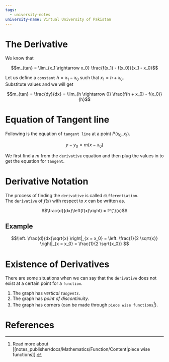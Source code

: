 ```yaml
---
tags:
  - university-notes
university-name: Virtual University of Pakistan
---
```


# The Derivative
We know that  

$$m_{tan} = \lim_{x_1 \rightarrow x_0} \frac{f(x_1) - f(x_0)}{x_1 - x_0}$$

Let us define a `constant` $h = x_1 - x_0$ such that $x_1 = h + x_0$.  
Substitute values and we will get  

$$m_{tan} = \frac{dy}{dx} =  \lim_{h \rightarrow 0} \frac{f(h + x_0) - f(x_0)}{h}$$

# Equation of Tangent line
Following is the equation of `tangent line` at a point $P(x_0, x_1)$.

$$y - y_0 = m(x - x_0)$$

We first find a $m$ from the `derivative` equation and then plug the values in to get the equation for `tangent`.

# Derivative Notation
The process of finding the `derivative` is called `differentiation`.  
The `derivative` of $f(x)$ with respect to $x$ can be written as.  

$$\frac{d}{dx}\left(f(x)\right) = f^{'}(x)$$

## Example

$$\left. \frac{d}{dx}\sqrt{x} \right|_{x = x_0} = \left. \frac{1}{2 \sqrt{x}} \right|_{x = x_0} = \frac{1}{2 \sqrt{x_0}} $$

# Existence of Derivatives
There are some situations when we can say that the `derivative` does not exist at a certain point for a `function`.
1. The graph has _vertical `tangents`_.
2. The graph has _point of discontinuity_.
3. The graph has corners (can be made through `piece wise functions`[^1]).

# References

[^1]: Read more about [[notes_publisher/docs/Mathematics/Function/Content|piece wise functions]].
